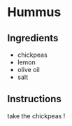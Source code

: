# Hummus
## Ingredients
* chickpeas
* lemon
* olive oil
* salt
## Instructions
take the chickpeas !

